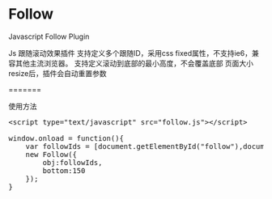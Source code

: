 Follow
======

Javascript Follow Plugin

Js 跟随滚动效果插件
支持定义多个跟随ID，采用css fixed属性，不支持ie6，兼容其他主流浏览器。
支持定义滚动到底部的最小高度，不会覆盖底部
页面大小resize后，插件会自动重置参数

=======

使用方法
<pre>
&lt;script type="text/javascript" src="follow.js"&gt;&lt;/script&gt;

window.onload = function(){
	var followIds = [document.getElementById("follow"),document.getElementById("follow2")];
	new Follow({
		obj:followIds,
		bottom:150
	});
}
</pre>
